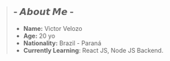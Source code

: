 
<!--
**VrituuRuby/VrituuRuby** is a ✨ _special_ ✨ repository because its `README.md` (this file) appears on your GitHub profile.
Here are some ideas to get you started:
- 🔭 I’m currently working on ...
- 🌱 I’m currently learning ...
- 👯 I’m looking to collaborate on ...
- 🤔 I’m looking for help with ...
- 💬 Ask me about ...
- 📫 How to reach me: ...
- 😄 Pronouns: ...
- ⚡ Fun fact: ...
If you reading this, I love you.
-->

>## - 𝘼𝙗𝙤𝙪𝙩 𝙈𝙚 -
>
>- **Name:** Victor Velozo
>- **Age:** 20 yo
>- **Nationality:** Brazil - Paraná
>- **Currently Learning**: React JS, Node JS Backend.
